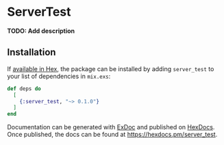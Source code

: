 # ServerTest

**TODO: Add description**

## Installation

If [available in Hex](https://hex.pm/docs/publish), the package can be installed
by adding `server_test` to your list of dependencies in `mix.exs`:

```elixir
def deps do
  [
    {:server_test, "~> 0.1.0"}
  ]
end
```

Documentation can be generated with [ExDoc](https://github.com/elixir-lang/ex_doc)
and published on [HexDocs](https://hexdocs.pm). Once published, the docs can
be found at <https://hexdocs.pm/server_test>.

